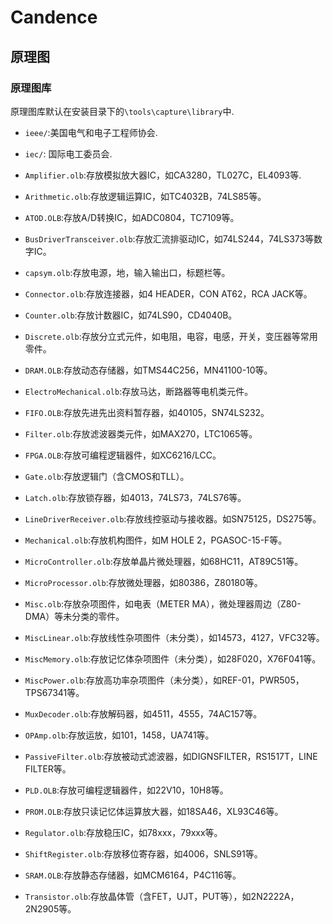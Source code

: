 # Candence

[//]: # (__author__ = "Clark Aaron")

## 原理图

### 原理图库

原理图库默认在安装目录下的`\tools\capture\library`中.

* `ieee/`:美国电气和电子工程师协会.

* `iec/`: 国际电工委员会.

* `Amplifier.olb`:存放模拟放大器IC，如CA3280，TL027C，EL4093等.

* `Arithmetic.olb`:存放逻辑运算IC，如TC4032B，74LS85等。

* `ATOD.OLB`:存放A/D转换IC，如ADC0804，TC7109等。

* `BusDriverTransceiver.olb`:存放汇流排驱动IC，如74LS244，74LS373等数字IC。

* `capsym.olb`:存放电源，地，输入输出口，标题栏等。

* `Connector.olb`:存放连接器，如4 HEADER，CON AT62，RCA JACK等。

* `Counter.olb`:存放计数器IC，如74LS90，CD4040B。

* `Discrete.olb`:存放分立式元件，如电阻，电容，电感，开关，变压器等常用零件。

* `DRAM.OLB`:存放动态存储器，如TMS44C256，MN41100-10等。

* `ElectroMechanical.olb`:存放马达，断路器等电机类元件。

* `FIFO.OLB`:存放先进先出资料暂存器，如40105，SN74LS232。

* `Filter.olb`:存放滤波器类元件，如MAX270，LTC1065等。

* `FPGA.OLB`:存放可编程逻辑器件，如XC6216/LCC。

* `Gate.olb`:存放逻辑门（含CMOS和TLL）。

* `Latch.olb`:存放锁存器，如4013，74LS73，74LS76等。

* `LineDriverReceiver.olb`:存放线控驱动与接收器。如SN75125，DS275等。

* `Mechanical.olb`:存放机构图件，如M HOLE 2，PGASOC-15-F等。

* `MicroController.olb`:存放单晶片微处理器，如68HC11，AT89C51等。

* `MicroProcessor.olb`:存放微处理器，如80386，Z80180等。

* `Misc.olb`:存放杂项图件，如电表（METER MA），微处理器周边（Z80-DMA）等未分类的零件。

* `MiscLinear.olb`:存放线性杂项图件（未分类），如14573，4127，VFC32等。

* `MiscMemory.olb`:存放记忆体杂项图件（未分类），如28F020，X76F041等。 

* `MiscPower.olb`:存放高功率杂项图件（未分类），如REF-01，PWR505，TPS67341等。

* `MuxDecoder.olb`:存放解码器，如4511，4555，74AC157等。

* `OPAmp.olb`:存放运放，如101，1458，UA741等。

* `PassiveFilter.olb`:存放被动式滤波器，如DIGNSFILTER，RS1517T，LINE FILTER等。

* `PLD.OLB`:存放可编程逻辑器件，如22V10，10H8等。

* `PROM.OLB`:存放只读记忆体运算放大器，如18SA46，XL93C46等。

* `Regulator.olb`:存放稳压IC，如78xxx，79xxx等。

* `ShiftRegister.olb`:存放移位寄存器，如4006，SNLS91等。

* `SRAM.OLB`:存放静态存储器，如MCM6164，P4C116等。

* `Transistor.olb`:存放晶体管（含FET，UJT，PUT等），如2N2222A，2N2905等。
